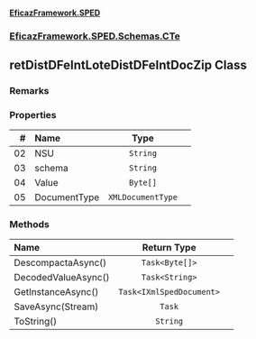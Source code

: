 #### [EficazFramework.SPED](EficazFrameworkSPED.md 'EficazFramework SPED')
### [EficazFramework.SPED.Schemas.CTe](EficazFramework.SPED.Schemas.CTe.md 'EficazFramework.SPED.Schemas.CTe')

## retDistDFeIntLoteDistDFeIntDocZip Class

### Remarks
### Properties

| # | Name | Type | |
| ---: | :--- | :---: | :--- |
| 02 | NSU | `String` |  |
| 03 | schema | `String` |  |
| 04 | Value | `Byte[]` |  |
| 05 | DocumentType | `XMLDocumentType` |  |
### Methods

| Name | Return Type | |
| :--- | :---: | :--- |
| DescompactaAsync() | `Task<Byte[]>` |  |
| DecodedValueAsync() | `Task<String>` |  |
| GetInstanceAsync() | `Task<IXmlSpedDocument>` |  |
| SaveAsync(Stream) | `Task` |  |
| ToString() | `String` |  |
